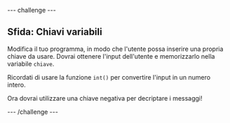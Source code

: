 \--- challenge \---

## Sfida: Chiavi variabili

Modifica il tuo programma, in modo che l'utente possa inserire una propria chiave da usare. Dovrai ottenere l'input dell'utente e memorizzarlo nella variabile `chiave`.

Ricordati di usare la funzione `int()` per convertire l'input in un numero intero.

Ora dovrai utilizzare una chiave negativa per decriptare i messaggi!

\--- /challenge \---